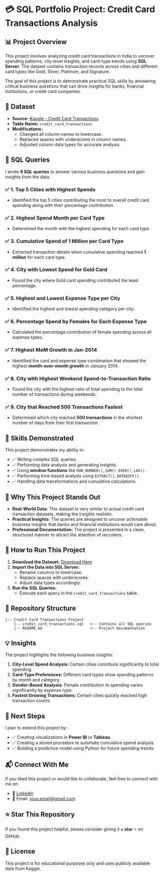 # 💳 SQL Portfolio Project: Credit Card Transactions Analysis

## 📊 Project Overview
This project involves analyzing credit card transactions in India to uncover spending patterns, city-level insights, and card-type trends using **SQL Server**. The dataset contains transaction records across cities and different card types like Gold, Silver, Platinum, and Signature.

The goal of this project is to demonstrate practical SQL skills by answering critical business questions that can drive insights for banks, financial institutions, or credit card companies.

## 📂 Dataset
- **Source:** [Kaggle - Credit Card Transactions](https://www.kaggle.com/datasets/thedevastator/analyzing-credit-card-spending-habits-in-india)
- **Table Name:** `credit_card_transactions`
- **Modifications:**
  - Changed all column names to lowercase.
  - Replaced spaces with underscores in column names.
  - Adjusted column data types for accurate analysis.

## 📜 SQL Queries
I wrote **9 SQL queries** to answer various business questions and gain insights from the data.

### ✅ 1. Top 5 Cities with Highest Spends
- Identified the top 5 cities contributing the most to overall credit card spending along with their percentage contribution.

### ✅ 2. Highest Spend Month per Card Type
- Determined the month with the highest spending for each card type.

### ✅ 3. Cumulative Spend of 1 Million per Card Type
- Extracted transaction details when cumulative spending reached **1 million** for each card type.

### ✅ 4. City with Lowest Spend for Gold Card
- Found the city where Gold card spending contributed the least percentage.

### ✅ 5. Highest and Lowest Expense Type per City
- Identified the highest and lowest spending category per city.

### ✅ 6. Percentage Spend by Females for Each Expense Type
- Calculated the percentage contribution of female spending across all expense types.

### ✅ 7. Highest MoM Growth in Jan-2014
- Identified the card and expense type combination that showed the highest **month-over-month growth** in January 2014.

### ✅ 8. City with Highest Weekend Spend-to-Transaction Ratio
- Found the city with the highest ratio of total spending to the total number of transactions during weekends.

### ✅ 9. City that Reached 500 Transactions Fastest
- Determined which city reached **500 transactions** in the shortest number of days from their first transaction.

## 🧠 Skills Demonstrated
This project demonstrates my ability in:
- ✅ Writing complex SQL queries.
- ✅ Performing data analysis and generating insights.
- ✅ Using **window functions** like `ROW_NUMBER()`, `SUM() OVER()`, `LAG()`.
- ✅ Performing time-based analysis using `EXTRACT()`, `DATEDIFF()`.
- ✅ Handling data transformations and cumulative calculations.

## 💼 Why This Project Stands Out
- **Real-World Data:** This dataset is very similar to actual credit card transaction datasets, making the insights realistic.
- **Practical Insights:** The queries are designed to uncover actionable business insights that banks and financial institutions would care about.
- **Professional Documentation:** The project is presented in a clean, structured manner to attract the attention of recruiters.

## 💾 How to Run This Project
1. **Download the Dataset:** [Download Here](https://www.kaggle.com/datasets/thedevastator/analyzing-credit-card-spending-habits-in-india)
2. **Import the Data into SQL Server:**
   - Rename columns to lowercase.
   - Replace spaces with underscores.
   - Adjust data types accordingly.
3. **Run the SQL Queries:**
   - Execute each query in the `credit_card_transactions` table.

## 📂 Repository Structure
```
|-- Credit Card Transactions Project
    |-- credit_card_transactions.sql   <-- Contains all SQL queries
    |-- README.md                      <-- Project Documentation
```

## 💡 Insights
The project highlights the following business insights:
1. **City-Level Spend Analysis:** Certain cities contribute significantly to total spending.
2. **Card-Type Preferences:** Different card types show spending patterns by month and category.
3. **Gender-Based Analysis:** Female contribution to spending varies significantly by expense type.
4. **Fastest Growing Transactions:** Certain cities quickly reached high transaction counts.

## 🚀 Next Steps
I plan to extend this project by:
- ✅ Creating visualizations in **Power BI** or **Tableau**.
- ✅ Creating a stored procedure to automate cumulative spend analysis.
- ✅ Building a predictive model using Python for future spending trends.

## 📬 Connect With Me
If you liked this project or would like to collaborate, feel free to connect with me on:
- 💼 [LinkedIn](https://www.linkedin.com/in/imamul-hasan-5420b1241/)
- 📧 Email: your.email@gmail.com

## ⭐ Star This Repository
If you found this project helpful, please consider giving it a **star** ⭐ on GitHub.

## 📜 License
This project is for educational purposes only and uses publicly available data from Kaggle.

